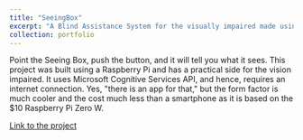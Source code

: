 ```yaml
---
title: "SeeingBox"
excerpt: "A Blind Assistance System for the visually impaired made using Python and Microsoft Azure Cognitive Services."
collection: portfolio
---
```


Point the Seeing Box, push the button, and it will tell you what it sees. This project was built using a Raspberry Pi and has a practical side for the vision impaired. It uses Microsoft Cognitive Services API, and hence, requires an internet connection. Yes, "there is an app for that," but the form factor is much cooler and the cost much less than a smartphone as it is based on the $10 Raspberry Pi Zero W.

<a href="https://github.com/ayushrajdahal/SeeingBox" target="_blank">Link to the project</a>